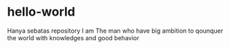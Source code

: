 # hello-world
Hanya sebatas repository
I am The man who have big ambition to qounquer the world with knowledges and good behavior
